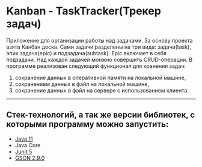 # Kanban - TaskTracker(Трекер задач)

Приложение для организации работы над задачами. За основу проекта взята Канбан доска. Сами задачи разделены на три вида: 
задача(task), эпик задача(epic) и подзадача(subtask). Epic включает в себя подзадачи. Над каждой задачей монжно совершить 
CRUD-операции. В программе реализован следующий функционал для хранения задач:

1) сохранение данных в оперативной памяти на локальной машине,
2) сохранением данных в файл на локальной машине,
3) сохранение данных в файл на сервере с использованием клиента.

---

## Стек-технологий, а так же версии библиотек, с которыми программу можно запустить:
- [Java 11](https://docs.aws.amazon.com/corretto/latest/corretto-11-ug/downloads-list.html)
- Java Core
- [Junit 5](https://github.com/PraktikumJava/m1-t23-junit/tree/master/lib)
- [GSON 2.9.0](https://jarcasting.ru/artifacts/com.google.code.gson/gson/2.9.0/)

